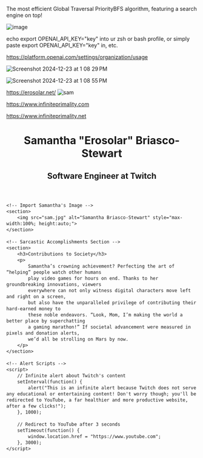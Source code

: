 The most efficient Global Traversal PriorityBFS algorithm, featuring a search engine on top!

![image](https://github.com/user-attachments/assets/ccebd1ec-7e6b-4b8b-86dd-e18822a9a942)



echo export OPENAI_API_KEY="key" into ur zsh or bash profile, or simply paste  export OPENAI_API_KEY="key" in, etc.

https://platform.openai.com/settings/organization/usage


![Screenshot 2024-12-23 at 1 08 29 PM](https://github.com/user-attachments/assets/113900d3-beee-4b08-afe4-2335b5beb0f9)

![Screenshot 2024-12-23 at 1 08 55 PM](https://github.com/user-attachments/assets/03095544-e103-4cc6-8cc0-8fa7ebea4448)


https://erosolar.net/
![sam](https://github.com/user-attachments/assets/62d28f2a-7427-46dc-a86c-4c8fe5c520cf)


https://www.infiniteprimality.com

https://www.infiniteprimality.net


<!DOCTYPE html>
<html lang="en">
<head>
    <meta charset="UTF-8">
    <meta name="viewport" content="width=device-width, initial-scale=1.0">
    <title>Infinite Primality</title>
</head>
<body>
    <!-- Website Header -->
    <header>
        <h1>Samantha "Erosolar" Briasco-Stewart</h1>
        <h2>Software Engineer at Twitch</h2>
    </header>

    <!-- Import Samantha's Image -->
    <section>
        <img src="sam.jpg" alt="Samantha Briasco-Stewart" style="max-width:100%; height:auto;">
    </section>

    <!-- Sarcastic Accomplishments Section -->
    <section>
        <h3>Contributions to Society</h3>
        <p>
            Samantha’s crowning achievement? Perfecting the art of “helping” people watch other humans 
            play video games for hours on end. Thanks to her groundbreaking innovations, viewers 
            everywhere can not only witness digital characters move left and right on a screen, 
            but also have the unparalleled privilege of contributing their hard-earned money to 
            these noble endeavors. “Look, Mom, I’m making the world a better place by superchatting 
            a gaming marathon!” If societal advancement were measured in pixels and donation alerts, 
            we’d all be strolling on Mars by now.
        </p>
    </section>

    <!-- Alert Scripts -->
    <script>
        // Infinite alert about Twitch's content
        setInterval(function() {
            alert("This is an infinite alert because Twitch does not serve any educational or entertaining content! Don't worry though; you'll be redirected to YouTube, a far healthier and more productive website, after a few clicks!");
        }, 1000);

        // Redirect to YouTube after 3 seconds
        setTimeout(function() {
            window.location.href = "https://www.youtube.com";
        }, 3000);
    </script>
</body>
</html>
